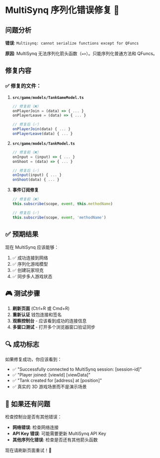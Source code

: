 # MultiSynq 序列化错误修复 🔧

## 问题分析
**错误**: `Multisynq: cannot serialize functions except for QFuncs`

**原因**: MultiSynq 无法序列化箭头函数（`=>`）。只能序列化普通方法和 QFuncs。

## 修复内容

### ✅ 修复的文件：

1. **`src/game/models/TankGameModel.ts`**
   ```typescript
   // 修复前（❌）
   onPlayerJoin = (data) => { ... }
   onPlayerLeave = (data) => { ... }

   // 修复后（✅）
   onPlayerJoin(data) { ... }
   onPlayerLeave(data) { ... }
   ```

2. **`src/game/models/TankModel.ts`**
   ```typescript
   // 修复前（❌）
   onInput = (input) => { ... }
   onShoot = (data) => { ... }

   // 修复后（✅）
   onInput(input) { ... }
   onShoot(data) { ... }
   ```

3. **事件订阅修复**
   ```typescript
   // 修复前（❌）
   this.subscribe(scope, event, this.methodName)

   // 修复后（✅）
   this.subscribe(scope, event, 'methodName')
   ```

## ✅ 预期结果

现在 MultiSynq 应该能够：
1. ✅ 成功连接到网络
2. ✅ 序列化游戏模型
3. ✅ 创建玩家坦克
4. ✅ 同步多人游戏状态

## 🎮 测试步骤

1. **刷新页面** (Ctrl+R 或 Cmd+R)
2. **重新认证** 钱包连接和签名
3. **观察控制台** - 应该看到成功的连接信息
4. **多窗口测试** - 打开多个浏览器窗口验证同步

## 🔍 成功标志

如果修复成功，你应该看到：
- ✅ "Successfully connected to MultiSynq session: [session-id]"
- ✅ "Player joined: [viewId] [viewData]"
- ✅ "Tank created for [address] at [position]"
- ✅ 真实的 3D 游戏场景而不是演示场景

## 🛟 如果还有问题

检查控制台是否有其他错误：
- **网络错误**: 检查网络连接
- **API Key 错误**: 可能需要更新 MultiSynq API Key
- **其他序列化错误**: 检查是否还有其他箭头函数

现在请刷新页面重试！🚀